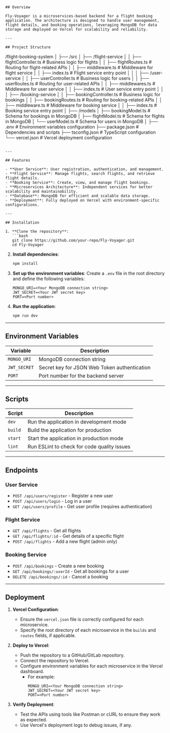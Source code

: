 ```# Fly-Voyager Flights Booking App Backend

## Overview

Fly-Voyager is a microservices-based backend for a flight booking application. The architecture is designed to handle user management, flight details, and booking operations, leveraging MongoDB for data storage and deployed on Vercel for scalability and reliability.

---

## Project Structure

```
/flight-booking-system
│
├── /src
│   ├── /flight-service
│   │   ├── flightController.ts     # Business logic for flights
│   │   ├── flightRoutes.ts         # Routing for flight-related APIs
│   │   ├── middleware.ts           # Middleware for flight service
│   │   ├── index.ts                # Flight service entry point
│   │
│   ├── /user-service
│   │   ├── userController.ts       # Business logic for users
│   │   ├── userRoutes.ts           # Routing for user-related APIs
│   │   ├── middlewares.ts          # Middleware for user service
│   │   ├── index.ts                # User service entry point
│   │
│   ├── /booking-service
│   │   ├── bookingController.ts    # Business logic for bookings
│   │   ├── bookingRoutes.ts        # Routing for booking-related APIs
│   │   ├── middleware.ts           # Middleware for booking service
│   │   ├── index.ts                # Booking service entry point
│
├── /models
│   ├── bookingModel.ts             # Schema for bookings in MongoDB
│   ├── flightModel.ts              # Schema for flights in MongoDB
│   └── userModel.ts                # Schema for users in MongoDB
│
├── .env                            # Environment variables configuration
├── package.json                    # Dependencies and scripts
├── tsconfig.json                   # TypeScript configuration
└── vercel.json                     # Vercel deployment configuration

```

---

## Features

- **User Service**: User registration, authentication, and management.
- **Flight Service**: Manage flights, search flights, and retrieve flight details.
- **Booking Service**: Create, view, and manage flight bookings.
- **Microservices Architecture**: Independent services for better scalability and maintainability.
- **Database**: MongoDB for efficient and scalable data storage.
- **Deployment**: Fully deployed on Vercel with environment-specific configurations.

---

## Installation

1. **Clone the repository**:
   ```bash
   git clone https://github.com/your-repo/Fly-Voyager.git
   cd Fly-Voyager
   ```

2. **Install dependencies**:
   ```bash
   npm install
   ```

3. **Set up the environment variables**:
   Create a `.env` file in the root directory and define the following variables:
   ```env
   MONGO_URI=<Your MongoDB connection string>
   JWT_SECRET=<Your JWT secret key>
   PORT=<Port number>
   ```

4. **Run the application**:
   ```bash
   npm run dev
   ```

---

## Environment Variables

| Variable       | Description                                      |
|----------------|--------------------------------------------------|
| `MONGO_URI`    | MongoDB connection string                       |
| `JWT_SECRET`   | Secret key for JSON Web Token authentication    |
| `PORT`         | Port number for the backend server              |

---

## Scripts

| Script       | Description                                   |
|--------------|-----------------------------------------------|
| `dev`        | Run the application in development mode       |
| `build`      | Build the application for production          |
| `start`      | Start the application in production mode      |
| `lint`       | Run ESLint to check for code quality issues   |

---

## Endpoints

### User Service
- `POST /api/users/register` - Register a new user
- `POST /api/users/login` - Log in a user
- `GET /api/users/profile` - Get user profile (requires authentication)

### Flight Service
- `GET /api/flights` - Get all flights
- `GET /api/flights/:id` - Get details of a specific flight
- `POST /api/flights` - Add a new flight (admin only)

### Booking Service
- `POST /api/bookings` - Create a new booking
- `GET /api/bookings/:userId` - Get all bookings for a user
- `DELETE /api/bookings/:id` - Cancel a booking

---

## Deployment

1. **Vercel Configuration**:
   - Ensure the `vercel.json` file is correctly configured for each microservice.
   - Specify the root directory of each microservice in the `builds` and `routes` fields, if applicable.

2. **Deploy to Vercel**:
   - Push the repository to a GitHub/GitLab repository.
   - Connect the repository to Vercel.
   - Configure environment variables for each microservice in the Vercel dashboard.
     - For example:
       ```
       MONGO_URI=<Your MongoDB connection string>
       JWT_SECRET=<Your JWT secret key>
       PORT=<Port number>
       ```

3. **Verify Deployment**:
   - Test the APIs using tools like Postman or cURL to ensure they work as expected.
   - Use Vercel's deployment logs to debug issues, if any.

```
